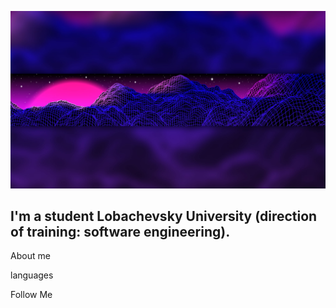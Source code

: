 [![Header](https://github.com/Stepa123de/Stepa123de/blob/main/assets/neon-grid.jpg)](https://github.com/Stepa123de)

## I'm a student Lobachevsky University (direction of training: software engineering).

About me

languages 

Follow Me 